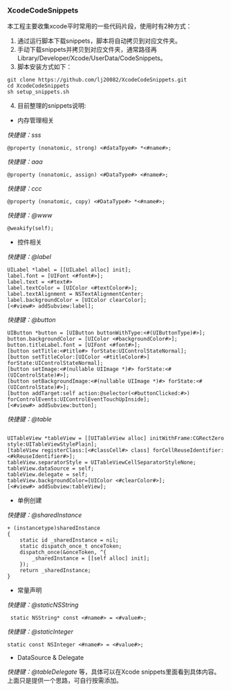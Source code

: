 ### XcodeCodeSnippets

本工程主要收集xcode平时常用的一些代码片段，使用时有2种方式：

1. 通过运行脚本下载snippets，脚本将自动拷贝到对应文件夹。
2. 手动下载snippets并拷贝到对应文件夹，通常路径再Library/Developer/Xcode/UserData/CodeSnippets。
3. 脚本安装方式如下：

```
git clone https://github.com/lj20082/XcodeCodeSnippets.git
cd XcodeCodeSnippets
sh setup_snippets.sh

```

4. 目前整理的snippets说明:

- 内存管理相关

*快捷键：sss*

```
@property (nonatomic, strong) <#dataTpye#> *<#name#>;

```

*快捷键：aaa*

```
@property (nonatomic, assign) <#DataType#> <#name#>;

```
*快捷键：ccc*

```
@property (nonatomic, copy) <#DataType#> *<#name#>;

```
*快捷键：@www*

```
@weakify(self);

```

- 控件相关

*快捷键：@label*

```
UILabel *label = [[UILabel alloc] init];
label.font = [UIFont <#font#>];
label.text = <#text#>
label.textColor = [UIColor <#textColor#>];
label.textAlignment = NSTextAlignmentCenter;
label.backgroundColor = [UIColor clearColor];
[<#view#> addSubview:label];

```
*快捷键：@button*

```
UIButton *button = [UIButton buttonWithType:<#(UIButtonType)#>];
button.backgroundColor = [UIColor <#backgroundColor#>];
button.titleLabel.font = [UIFont <#font#>];
[button setTitle:<#title#> forState:UIControlStateNormal];
[button setTitleColor:[UIColor <#titleColor#>] forState:UIControlStateNormal];
[button setImage:<#(nullable UIImage *)#> forState:<#(UIControlState)#>];
[button setBackgroundImage:<#(nullable UIImage *)#> forState:<#(UIControlState)#>];
[button addTarget:self action:@selector(<#buttonClicked:#>) forControlEvents:UIControlEventTouchUpInside];
[<#view#> addSubview:button];

```

*快捷键：@table*

```

UITableView *tableView = [[UITableView alloc] initWithFrame:CGRectZero style:UITableViewStylePlain];
[tableView registerClass:[<#classCell#> class] forCellReuseIdentifier:<#kReuseIdentifier#>];
tableView.separatorStyle = UITableViewCellSeparatorStyleNone;
tableView.dataSource = self;
tableView.delegate = self;
tableView.backgroundColor=[UIColor <#clearColor#>];
[<#view#> addSubview:tableView];

```

- 单例创建

*快捷键：@sharedInstance*

```
+ (instancetype)sharedInstance
{
    static id _sharedInstance = nil;
    static dispatch_once_t onceToken;
    dispatch_once(&onceToken, ^{
        _sharedInstance = [[self alloc] init];
    });
    return _sharedInstance;
}
```

- 常量声明


*快捷键：@staticNSString*

` static NSString* const <#name#> = <#value#>;`

*快捷键：@staticInteger*

`static const NSInteger <#name#> = <#value#>; `

- DataSource & Delegate

*快捷键：@tableDelegate* 等，具体可以在Xcode snippets里面看到具体内容。上面只是提供一个思路，可自行按需添加。
